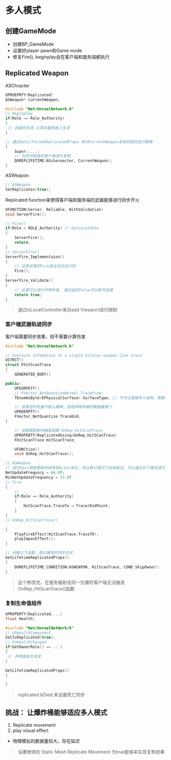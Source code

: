 # 多人模式
## 创建GameMode
+ 创建BP_GameMode
+ 设置好player pawn和Game mode
+ 修复Fire(), beginplay会在客户端和服务端都执行
## Replicated Weapon
ASChracter
```cpp
UPROEPRTY(Replicated)
ASWeapon* CurrentWeapon;
```
``` cpp
#include "Net/UnrealNetwork.h"
// Beginplay
if(Role == Role_Authority)
{
 // 武器的生成,让其在服务器上生成
}

// 通过GetLifetimeReplicatedProps 来对CurrentWeapon复制的规则进行解释 
{
    Super::...;
    // 为任何相连的客户端进行复制
    DOREPLIFETIME(ASchareacter, CurrentWeapon);
}
```
ASWeapon
``` cpp
// ASWeapon
SetReplicates(true);
```
Replicated function来使得客户端和服务端的武器能够进行同步开火
``` cpp
UFUNCTION(Server, Reliable, WithValidation)
void ServerFire();
```
``` cpp
// Fire()
if(Role < ROLE_Authority) // GetLocalRole
{
    ServerFire();
    return;
}
// ServerFire()
ServerFire_Implementaion()
{
    // 注意这里的Fire是主机在执行的
    Fire();
}
ServerFire_Validate()
{
    // 这里可以进行作弊检查, 通过返回false可以断开连接
    return true;
}
```
> 通过isLocalController来对add Viewport进行限制
 
### 客户端武器轨迹同步
客户端需要同步效果，但不需要计算伤害
``` cpp
#include "Net/UnrealNetwork.h"

// Contains infomation of a single hitscan weapon line trace
USTRCT()
struct FhitScanTrace
{
    GENERATED_BODY()

public:
    UPEORPETY()
    // FVector_NetQuantizeNormal TraceFrom;
    TEnumAsByte<EPhysicalSurface> SurfaceType; // 不可以直接传入结构，需要以字节传入才可以在网络端进行传播

    // 该类型的矢量不那么精确，但是网络传输的数据量更小
    UPROERPTY()
    FVector_NetQuantize TraceEnd;
}

    // 该数据更新时触发函数 OnRep_HitScanTrace
    UPROPERTY(ReplicatedUsing=OnRep_HitSCanTrace)
    FHitScanTrace HitScanTrace;

    UFUNCtion()
    void OnRep_HitSCanTrace();
```
``` cpp
// ASWeapon
// 因为Epic网络更新的频率和Actor相关，所以默认情况下会有延迟，可以通过以下属性进行修改
NetUpdateFrequncy = 66.0f;
MinNetUpdateFrequency = 33.0f
// Fire
{
    // ...
    if(Role == Role_Authority)
    {
        HitScanTrace.TraceTo = TracerEndPoint;
    }
}
// OnRep_HitSCanTrace()

{
    PlayFireEffect(HitScanTrace.TraceTO);
    playImpacEffect();
}

// 创建以下函数，表示属性的同步方式
GetLifetimeReplicatedProps()
{
    DOREPLIFETIME_CONDITION(ASWEAPON, HitScanTrace, COND_SkipOwner):
}
```
> 这个修改完，在服务器射击同一位置时客户端无法触发OnRep_HitScanTrace()函数
### 复制生命值组件
``` cpp
UPROPERTY(Replicated,...)
float Health;
```
``` cpp
#include "Net/UnrealNetWork/h"
// USHealthComponent
SetIsReplicated(true);
// OnHealthChanged
if(GetOwnerRole() == ...)
{
 // 声明值发生改变
}

GetLifetimeReplicatedProps()
{

}
```
> replicated bDied 来设置死亡同步
## 挑战： 让爆炸桶能够适应多人模式
1. Replicate movement
2. play visual effect

+ 物理模拟的数据量较大，存在延迟
> 设置物体的 Static Mesh Replicate Movement 为true能够来实现复制效果